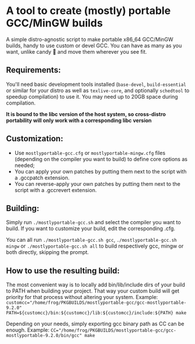# A tool to create (mostly) portable GCC/MinGW builds

A simple distro-agnostic script to make portable x86_64 GCC/MinGW builds, handy to use custom or devel GCC. You can have as many as you want, unlike candy :frog: and move them wherever you see fit.

## Requirements:
You'll need basic development tools installed (`base-devel`, `build-essential` or similar for your distro as well as `texlive-core`, and optionally `schedtool` to speedup compilation) to use it. You may need up to 20GB space during compilation.

**It is bound to the libc version of the host system, so cross-distro portability will only work with a corresponding libc version**

## Customization:
- Use `mostlyportable-gcc.cfg` or `mostlyportable-mingw.cfg` files (depending on the compiler you want to build) to define core options as needed;
- You can apply your own patches by putting them next to the script with a .gccpatch extension.
- You can reverse-apply your own patches by putting them next to the script with a .gccrevert extension.

## Building:
Simply run `./mostlyportable-gcc.sh` and select the compiler you want to build. If you want to customize your build, edit the corresponding .cfg.

You can all run `./mostlyportable-gcc.sh gcc`, `./mostlyportable-gcc.sh mingw` or `./mostlyportable-gcc.sh all` to build respectively gcc, mingw or both directly, skipping the prompt.

## How to use the resulting build:
The most convenient way is to locally add bin/lib/include dirs of your build to PATH when building your project. That way your custom build will get priority for that process without altering your system.
Example: `customcc="/home/frog/PKGBUILDS/mostlyportable-gcc/gcc-mostlyportable-9.2.0" PATH=${customcc}/bin:${customcc}/lib:${customcc}/include:${PATH} make`

Depending on your needs, simply exporting gcc binary path as CC can be enough.
Example: `CC="/home/frog/PKGBUILDS/mostlyportable-gcc/gcc-mostlyportable-9.2.0/bin/gcc" make`
